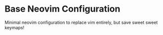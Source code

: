 # Base Neovim Configuration

Minimal neovim configuration to replace vim entirely, but save sweet sweet keymaps!

